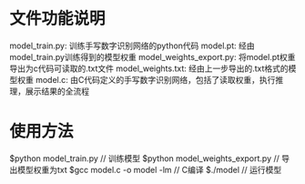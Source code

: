 # 文件功能说明
model_train.py: 训练手写数字识别网络的python代码
model.pt: 经由model_train.py训练得到的模型权重
model_weights_export.py: 将model.pt权重导出为c代码可读取的.txt文件
model_weights.txt: 经由上一步导出的.txt格式的模型权重
model.c: 由C代码定义的手写数字识别网络，包括了读取权重，执行推理，展示结果的全流程

# 使用方法
$python model_train.py            // 训练模型
$python model_weights_export.py   // 导出模型权重为txt
$gcc model.c -o model -lm         // C编译
$./model                          // 运行模型
